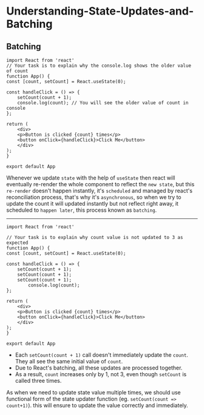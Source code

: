 # Understanding-State-Updates-and-Batching

## Batching

    import React from 'react'
    // Your task is to explain why the console.log shows the older value of count
    function App() {
    const [count, setCount] = React.useState(0);

    const handleClick = () => {
        setCount(count + 1);
        console.log(count); // You will see the older value of count in console
    };

    return (
        <div>
        <p>Button is clicked {count} times</p>
        <button onClick={handleClick}>Click Me</button>
        </div>
    );
    }

    export default App


Whenever we update `state` with the help of `useState` then react will eventually re-render the whole component to reflect the `new state`, but this `re-render` doesn't happen instantly, it's `scheduled` and managed by react's reconciliation process, that's why it's `asynchronous`, so when we try to update the count it will updated instantly but not reflect right away, it scheduled to `happen later`, this process known as `batching`.

<hr/>

    import React from 'react'

    // Your task is to explain why count value is not updated to 3 as expected
    function App() {
    const [count, setCount] = React.useState(0);

    const handleClick = () => {
        setCount(count + 1);
        setCount(count + 1);
        setCount(count + 1);
            console.log(count);
    };

    return (
        <div>
        <p>Button is clicked {count} times</p>
        <button onClick={handleClick}>Click Me</button>
        </div>
    );
    }

    export default App


- Each `setCount(count + 1)` call doesn't immediately update the `count`. They all see the same initial value of `count`.
- Due to React's batching, all these updates are processed together.
- As a result, `count` increases only by 1, not 3, even though `setCount` is called three times.

As when we need to update state value multiple times, we should use functional form of the state updater function (eg. `setCount(count => count+1)`). this will ensure to update the value correctly and immediately. 